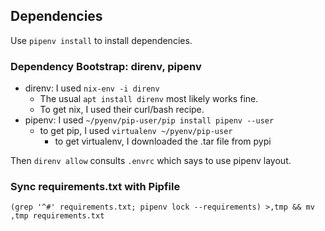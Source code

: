 ## Dependencies

Use `pipenv install` to install dependencies.


### Dependency Bootstrap: direnv, pipenv

 - direnv: I used `nix-env -i direnv`
   - The usual `apt install direnv` most likely works fine.
   - To get nix, I used their curl/bash recipe.
 - pipenv: I used `~/pyenv/pip-user/pip install pipenv --user`
   - to get pip, I used `virtualenv ~/pyenv/pip-user`
     - to get virtualenv, I downloaded the .tar file from pypi

Then `direnv allow` consults `.envrc` which says to use pipenv layout.


### Sync requirements.txt with Pipfile

```
(grep '^#' requirements.txt; pipenv lock --requirements) >,tmp && mv ,tmp requirements.txt
```
